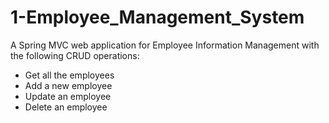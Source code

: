# 1-Employee_Management_System
A Spring MVC web application for Employee Information Management with the following CRUD operations:

- Get all the employees
- Add a new employee
- Update an employee
- Delete an employee
